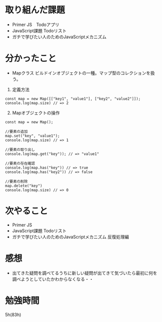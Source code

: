 # 取り組んだ課題
- Primer JS　Todoアプリ
- JavaScript課題 Todoリスト
- ガチで学びたい人のためのJavaScriptメカニズム 
# 分かったこと
- Mapクラス ビルドインオブジェクトの一種。マップ型のコレクションを扱う。
1. 定義方法
```js:title
const map = new Map([["key1", "value1"], ["key2", "value2"]]);
console.log(map.size) // => 2
```
2. Mapオブジェクトの操作
```js:title
const map = new Map();

//要素の追加
map.set("key", "value1");
console.log(map.size) // => 1

//要素の取り出し
console.log(map.get("key")); // => "value1"

//要素の存在確認
console.log(map.has("key")) // => true
console.log(map.has("key2")) // => false

//要素の削除
map.delete("key")
console.log(map.size) // => 0
```
# 次やること
- Primer JS
- JavaScript課題 Todoリスト
- ガチで学びたい人のためのJavaScriptメカニズム 反復処理編
# 感想
- 出てきた疑問を調べてるうちに新しい疑問が出てきて気づいたら最初に何を調べようとしていたかわからなくなる・・
# 勉強時間
5h(83h)